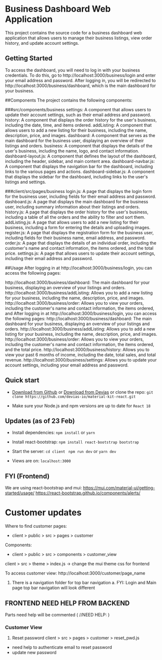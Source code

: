 # Business Dashboard Web Application
This project contains the source code for a business dashboard web application that allows users to manage their business listings, view order history, and update account settings.

## Getting Started
To access the dashboard, you will need to log in with your business credentials. To do this, go to http://localhost:3000/business/login and enter your email address and password. After logging in, you will be redirected to http://localhost:3000/business/dashboard, which is the main dashboard for your business.

##Components
The project contains the following components:

###src/components/business
settings: A component that allows users to update their account settings, such as their email address and password.
history: A component that displays the order history for the user's business, including the date, time, and items ordered.
addListing: A component that allows users to add a new listing for their business, including the name, description, price, and images.
dashboard: A component that serves as the main dashboard for the business user, displaying an overview of their listings and orders.
business: A component that displays the details of the user's business, including the name, logo, and contact information.
dashboard-layout.js: A component that defines the layout of the dashboard, including the header, sidebar, and main content area.
dashboard-navbar.js: A component that displays the navigation bar for the dashboard, including links to the various pages and actions.
dashboard-sidebar.js: A component that displays the sidebar for the dashboard, including links to the user's listings and settings.

###client/src/pages/business
login.js: A page that displays the login form for the business user, including fields for their email address and password.
dashboard.js: A page that displays the main dashboard for the business user, including summary information about their listings and orders.
history.js: A page that displays the order history for the user's business, including a table of all the orders and the ability to filter and sort them.
addListing.js: A page that allows users to add a new listing for their business, including a form for entering the details and uploading images.
register.js: A page that displays the registration form for the business user, including fields for their business name, email address, and password.
order.js: A page that displays the details of an individual order, including the customer's name and contact information, the items ordered, and the total price.
settings.js: A page that allows users to update their account settings, including their email address and password.

##Usage
After logging in at http://localhost:3000/business/login, you can access the following pages:

http://localhost:3000/business/dashboard: The main dashboard for your business, displaying an overview of your listings and orders.
http://localhost:3000/business/addListing: Allows you to add a new listing for your business, including the name, description, price, and images.
http://localhost:3000/business/order: Allows you to view your orders, including the customer's name and contact information, the items ordered, and After logging in at http://localhost:3000/business/login, you can access the following pages:
http://localhost:3000/business/dashboard: The main dashboard for your business, displaying an overview of your listings and orders.
http://localhost:3000/business/addListing: Allows you to add a new listing for your business, including the name, description, price, and images.
http://localhost:3000/business/order: Allows you to view your orders, including the customer's name and contact information, the items ordered, and the total price.
http://localhost:3000/business/history: Allows you to view your past 6 months of income, including the date, total sales, and total revenue.
http://localhost:3000/business/settings: Allows you to update your account settings, including your email address and password.

























## Quick start

- [Download from Github](https://github.com/devias-io/material-kit-react/archive/master.zip)
  or [Download from Devias](https://devias.io/products/material-kit-react) or clone the
  repo: `git clone https://github.com/devias-io/material-kit-react.git`

- Make sure your Node.js and npm versions are up to date for `React 18`

## Updates (as of 23 Feb)

- Install dependencies: `npm install` or `yarn`

- Install react-bootstrap: `npm install react-bootstrap bootstrap`

- Start the server: 
`cd client `
`npm run dev` or `yarn dev`

- Views are on: `localhost:3000`

## FYI (Frontend)

We are using react-bootstrap and mui:
https://mui.com/material-ui/getting-started/usage/
https://react-bootstrap.github.io/components/alerts/

# Customer updates
Where to find customer pages:
- client > public > src > pages > customer

Components:
- client > public > src > components > customer_view

client > src > theme > index.js
-> change the mui theme css for frontend

To access customer view:
http://localhost:3000/customer/page_name

1. There is a navigation folder for top bar navigation
    a. FYI: Login and Main page top bar navigation will look different

## FRONTEND NEED HELP FROM BACKEND
Parts need help will be commented ( //NEED HELP: )
### Customer View
1. Reset password
client > src > pages > customer > reset_pwd.js
- need help to authenticate email to reset password
- update new password
